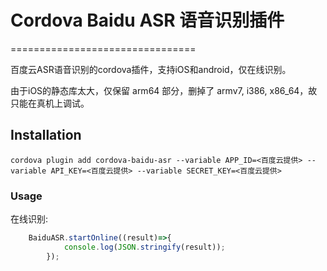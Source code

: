 # Cordova Baidu ASR 语音识别插件
================================

百度云ASR语音识别的cordova插件，支持iOS和android，仅在线识别。

由于iOS的静态库太大，仅保留 arm64 部分，删掉了 armv7, i386, x86_64，故只能在真机上调试。


## Installation

    cordova plugin add cordova-baidu-asr --variable APP_ID=<百度云提供> --variable API_KEY=<百度云提供> --variable SECRET_KEY=<百度云提供>


### Usage

在线识别:
```js
    BaiduASR.startOnline((result)=>{
            console.log(JSON.stringify(result));
        });
```
